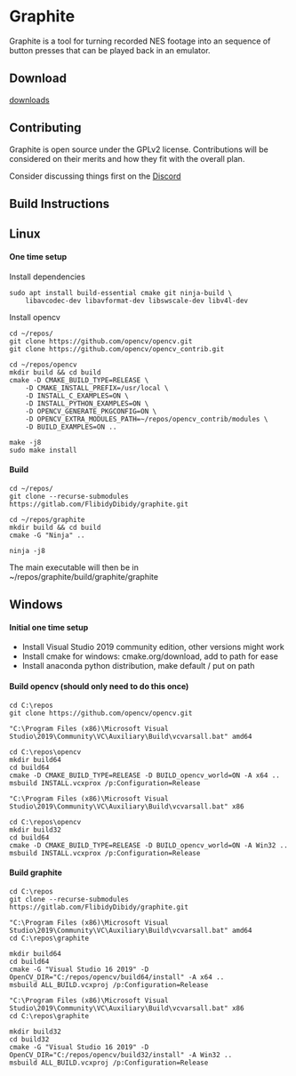 Graphite
========

Graphite is a tool for turning recorded NES footage into an sequence of button
presses that can be played back in an emulator. 

Download
--------
[downloads](https://www.flibidydibidy.com/graphite)

Contributing
------------
Graphite is open source under the GPLv2 license. Contributions will be
considered on their merits and how they fit with the overall plan.

Consider discussing things first on the [Discord](https://discord.gg/kpYYyw8B5P)

Build Instructions
------------------

Linux
-----
#### One time setup
Install dependencies 
```
sudo apt install build-essential cmake git ninja-build \
    libavcodec-dev libavformat-dev libswscale-dev libv4l-dev
```


Install opencv
```
cd ~/repos/
git clone https://github.com/opencv/opencv.git
git clone https://github.com/opencv/opencv_contrib.git

cd ~/repos/opencv
mkdir build && cd build
cmake -D CMAKE_BUILD_TYPE=RELEASE \
    -D CMAKE_INSTALL_PREFIX=/usr/local \
    -D INSTALL_C_EXAMPLES=ON \
    -D INSTALL_PYTHON_EXAMPLES=ON \
    -D OPENCV_GENERATE_PKGCONFIG=ON \
    -D OPENCV_EXTRA_MODULES_PATH=~/repos/opencv_contrib/modules \
    -D BUILD_EXAMPLES=ON ..

make -j8
sudo make install
```

#### Build
```
cd ~/repos/
git clone --recurse-submodules https://gitlab.com/FlibidyDibidy/graphite.git

cd ~/repos/graphite
mkdir build && cd build
cmake -G "Ninja" ..

ninja -j8
```

The main executable will then be in ~/repos/graphite/build/graphite/graphite

Windows
-------
#### Initial one time setup
- Install Visual Studio 2019 community edition, other versions might work
- Install cmake for windows: cmake.org/download, add to path for ease
- Install anaconda python distribution, make default / put on path


#### Build opencv (should only need to do this once)
```
cd C:\repos
git clone https://github.com/opencv/opencv.git
```

```
"C:\Program Files (x86)\Microsoft Visual Studio\2019\Community\VC\Auxiliary\Build\vcvarsall.bat" amd64

cd C:\repos\opencv
mkdir build64
cd build64
cmake -D CMAKE_BUILD_TYPE=RELEASE -D BUILD_opencv_world=ON -A x64 ..
msbuild INSTALL.vcxprox /p:Configuration=Release
```


```
"C:\Program Files (x86)\Microsoft Visual Studio\2019\Community\VC\Auxiliary\Build\vcvarsall.bat" x86

cd C:\repos\opencv
mkdir build32
cd build64
cmake -D CMAKE_BUILD_TYPE=RELEASE -D BUILD_opencv_world=ON -A Win32 ..
msbuild INSTALL.vcxprox /p:Configuration=Release

```

#### Build graphite

```
cd C:\repos
git clone --recurse-submodules https://gitlab.com/FlibidyDibidy/graphite.git

"C:\Program Files (x86)\Microsoft Visual Studio\2019\Community\VC\Auxiliary\Build\vcvarsall.bat" amd64
cd C:\repos\graphite

mkdir build64
cd build64
cmake -G "Visual Studio 16 2019" -D OpenCV_DIR="C:/repos/opencv/build64/install" -A x64 ..
msbuild ALL_BUILD.vcxproj /p:Configuration=Release

```

```
"C:\Program Files (x86)\Microsoft Visual Studio\2019\Community\VC\Auxiliary\Build\vcvarsall.bat" x86
cd C:\repos\graphite

mkdir build32
cd build32
cmake -G "Visual Studio 16 2019" -D OpenCV_DIR="C:/repos/opencv/build32/install" -A Win32 ..
msbuild ALL_BUILD.vcxproj /p:Configuration=Release
```
